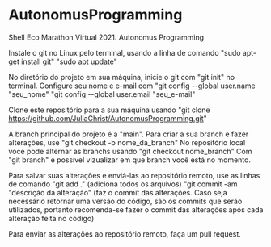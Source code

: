 # AutonomusProgramming
Shell Eco Marathon Virtual 2021: Autonomus Programming

Instale o git no Linux pelo terminal, usando a linha de comando 
"sudo apt-get install git"
"sudo apt update"

No diretório do projeto em sua máquina, inicie o git com "git init" no terminal.
Configure seu nome e e-mail com 
"git config --global user.name "seu_nome"
"git config --global user.email "seu_e-mail"

Clone este repositório para a sua máquina usando "git clone https://github.com/JuliaChrist/AutonomusProgramming.git"

A branch principal do projeto é a "main". Para criar a sua branch e fazer alterações, use "git checkout -b nome_da_branch"
No repositório local voce pode alternar as branchs usando "git checkout nome_branch"
Com "git branch" é possível vizualizar em que branch você está no momento.

Para salvar suas alterações e enviá-las ao repositório remoto, use as linhas de comando
"git add ." (adiciona todos os arquivos)
"git commit -am "descrição da alteração" (faz o commit das alterações. Caso seja necessário retornar uma versão do código, são os commits que serão utilizados, portanto recomenda-se fazer o commit das alterações após cada alteração feita no código)

Para enviar as alterações ao repositório remoto, faça um pull request.




